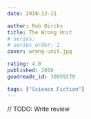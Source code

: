 ```yaml
---
date: 2018-12-11

author: Rob Dircks
title: The Wrong Unit
# series: 
# series_order: 1
cover: wrong-unit.jpg

rating: 4.0
published: 2016
goodreads_id: 30959279

tags: ["Science Fiction"]
---
```


// TODO: Write review
